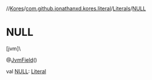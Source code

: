 //[Kores](../../../index.md)/[com.github.jonathanxd.kores.literal](../index.md)/[Literals](index.md)/[NULL](-n-u-l-l.md)

# NULL

[jvm]\

@[JvmField](https://kotlinlang.org/api/latest/jvm/stdlib/kotlin.jvm/-jvm-field/index.html)()

val [NULL](-n-u-l-l.md): [Literal](../-literal/index.md)

